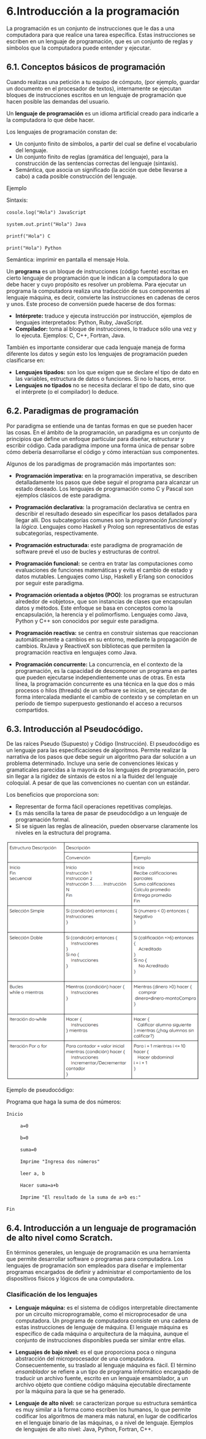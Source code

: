 # 6.Introducción a la programación

La programación es un conjunto de instrucciones que le das a una computadora para que realice una tarea específica. Estas instrucciones se escriben en un lenguaje de programación, que es un conjunto de reglas y símbolos que la computadora puede entender y ejecutar.

## 6.1. Conceptos básicos de programación

Cuando realizas una petición a tu equipo de cómputo, (por ejemplo, guardar un documento en el procesador de textos), internamente se ejecutan bloques de instrucciones escritos en un lenguaje de programación que hacen posible las demandas del usuario.

Un **lenguaje de programación** es un idioma artificial creado para indicarle a la computadora lo que debe hacer.

Los lenguajes de programación constan de:

- Un conjunto finito de símbolos, a partir del cual se define el vocabulario del lenguaje.
- Un conjunto finito de reglas (gramática del lenguaje), para la construcción de las sentencias correctas del lenguaje (sintaxis).
- Semántica, que asocia un significado (la acción que debe llevarse a cabo) a cada posible construcción del lenguaje.

Ejemplo

Sintaxis:

`cosole.log("Hola") JavaScript`

`system.out.print("Hola") Java`

`printf("Hola") C`

`print("Hola") Python`

Semántica: imprimir en pantalla el mensaje Hola. 

Un **programa** es un bloque de instrucciones (código fuente) escritas en cierto lenguaje de programación que le indican a la computadora lo que debe hacer y cuyo propósito es resolver un problema.
Para ejecutar un programa la computadora realiza una traducción de sus componentes al lenguaje máquina, es decir, convierte las instrucciones en cadenas de ceros y unos.
Este proceso de conversión puede hacerse de dos formas:
- **Intérprete:** traduce y ejecuta instrucción por instrucción, ejemplos de lenguajes interpretados: Python, Ruby, JavaScript.
- **Compilador:** toma al bloque de instrucciones, lo traduce sólo una vez y lo ejecuta. Ejemplos: C, ́C++, Fortran, Java.

También es importante considerar que cada lenguaje maneja de forma diferente los datos y según esto los lenguajes de programación pueden clasificarse en:

- **Lenguajes tipados:** son los que exigen que se declare el tipo de dato en las
variables, estructura de datos o funciones. Si no lo haces, error.
- **Lenguajes no tipados** no se necesita declarar el tipo de dato, sino que el intérprete (o el compilador) lo deduce.

## 6.2. Paradigmas de programación

Por paradigma se entiende una de tantas formas en que se pueden hacer las cosas. En el ámbito de la programación, un paradigma es un conjunto de principios que define un enfoque particular para diseñar, estructurar y escribir código. Cada paradigma impone una forma única de pensar sobre cómo debería desarrollarse el código y cómo interactúan sus componentes.

Algunos de los paradigmas de programación más importantes son:
- **Programación imperativa:** en la programación imperativa, se describen detalladamente los pasos que debe seguir el programa para alcanzar un estado deseado. Los lenguajes de programación como C y Pascal son ejemplos clásicos de este paradigma.

- **Programación declarativa:** la programación declarativa se centra en describir el resultado deseado sin especificar los pasos detallados para llegar allí. Dos subcategorías comunes son la
*programación funcional* y la *lógica*. Lenguajes como Haskell y Prolog son representativos de estas subcategorías, respectivamente.

- **Programación estructurada:** este paradigma de programación de software prevé el uso de bucles y estructuras de control.

- **Programación funcional:** se centra en tratar las computaciones como evaluaciones de funciones matemáticas y evita el cambio de estado y datos mutables. Lenguajes como Lisp, Haskell y Erlang son conocidos por seguir este paradigma.

- **Programación orientada a objetos (POO)**: los programas se estructuran alrededor de «objetos», que son instancias de clases que encapsulan datos y métodos. Este enfoque se basa en conceptos como la encapsulación, la herencia y el polimorfismo. Lenguajes como Java, Python y C++ son conocidos por seguir este paradigma.

- **Programación reactiva:** se centra en construir sistemas que reaccionan automáticamente a cambios en su entorno, mediante la propagación de cambios. RxJava y ReactiveX son bibliotecas que permiten la programación reactiva en lenguajes como Java.

- **Programación concurrente:** La concurrencia, en el contexto de la programación, es la capacidad de descomponer un programa en partes que pueden ejecutarse independientemente unas de otras. En esta línea, la programación concurrente es una técnica en la que dos o más procesos o hilos (threads) de un software se inician, se ejecutan de forma intercalada mediante el cambio de contexto y se completan en un período de tiempo superpuesto gestionando el acceso a recursos compartidos.

## 6.3. Introducción al Pseudocódigo.
De las raíces Pseudo (Supuesto) y Código (Instrucción). El pseudocódigo es un lenguaje para las especificaciones de algoritmos. Permite realizar la narrativa de los pasos que debe seguir un algoritmo para dar solución a un problema determinado. Incluye una serie de convenciones léxicas y gramaticales parecidas a la mayoría de los lenguajes de programación, pero sin llegar a la rigidez de sintaxis de estos ni a la fluidez del lenguaje coloquial. A pesar de que las convenciones no cuentan con un estándar.

Los beneficios que proporciona son:
- Representar de forma fácil operaciones repetitivas complejas.
- Es más sencilla la tarea de pasar de pseudocódigo a un lenguaje de programación
formal.
- Si se siguen las reglas de alineación, pueden observarse claramente los niveles en la estructura del programa.

![PlanEstudiosEDC](https://github.com/angelumoca21/EDCPensamientoComputacional/blob/main/imagenes/pseudocodigo.png)

Ejemplo de pseudocódigo:

Programa que haga la suma de dos números:

`Inicio`

`     a=0`

`     b=0`

`     suma=0`

`     Imprime "Ingresa dos números"`

`     leer a, b`

`     Hacer suma=a+b`

`     Imprime "El resultado de la suma de a+b es:"`

`Fin`

## 6.4. Introducción a un lenguaje de programación de alto nivel como Scratch.

En términos generales, un lenguaje de programación es una herramienta que permite desarrollar software o programas para computadora. Los lenguajes de programación son empleados para diseñar e implementar programas encargados de definir y administrar el comportamiento de los dispositivos físicos y lógicos de una computadora.

### Clasificación de los lenguajes
- **Lenguaje máquina:** es el sistema de códigos interpretable directamente por un circuito microprogramable, como el microprocesador de una computadora. Un programa de computadora consiste en una cadena de estas instrucciones de lenguaje de máquina. El lenguaje máquina es específico de cada máquina o arquitectura de la máquina, aunque el conjunto de instrucciones disponibles pueda ser similar entre ellas.

- **Lenguajes de bajo nivel:** es el que proporciona poca o ninguna abstracción del microprocesador de una computadora. Consecuentemente, su traslado al lenguaje máquina es fácil. El término *ensamblador* se refiere a un tipo de programa informático encargado de traducir un archivo fuente, escrito en un lenguaje ensamblador, a un archivo objeto que contiene código máquina ejecutable directamente por la máquina para la que se ha generado.

- **Lenguaje de alto nivel:** se caracterizan porque su estructura semántica es muy similar a la forma como escriben los humanos, lo que permite codificar los algoritmos de manera más natural, en lugar de codificarlos en el lenguaje binario de las máquinas, o a nivel de lenguaje. Ejemplos de lenguajes de alto nivel: Java, Python, Fortran, C++.